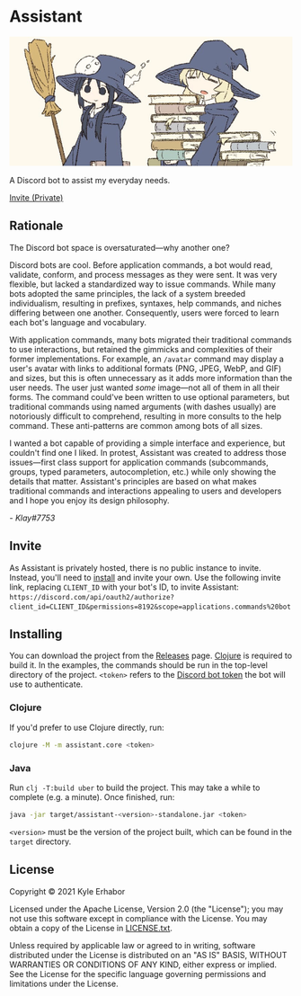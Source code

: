 # Assistant

![Banner](./banner.png)

A Discord bot to assist my everyday needs.

[Invite (Private)](https://discord.com/api/oauth2/authorize?client_id=856158596344709130&permissions=8192&scope=applications.commands%20bot)

## Rationale

The Discord bot space is oversaturated—why another one?

Discord bots are cool. Before application commands, a bot would read, validate, conform, and process messages as they 
were sent. It was very flexible, but lacked a standardized way to issue commands. While many bots adopted the same
principles, the lack of a system breeded individualism, resulting in prefixes, syntaxes, help commands, and niches
differing between one another. Consequently, users were forced to learn each bot's language and vocabulary.

With application commands, many bots migrated their traditional commands to use interactions, but retained the gimmicks 
and complexities of their former implementations. For example, an `/avatar` command may display a user's avatar with 
links to additional formats (PNG, JPEG, WebP, and GIF) and sizes, but this is often unnecessary as it adds more 
information than the user needs. The user just wanted *some* image—not all of them in all their forms. The command 
could've been written to use optional parameters, but traditional commands using named arguments (with dashes usually) 
are notoriously difficult to comprehend, resulting in more consults to the help command. These anti-patterns are common 
among bots of all sizes.

I wanted a bot capable of providing a simple interface and experience, but couldn't find one I liked. In protest,
Assistant was created to address those issues—first class support for application commands (subcommands, groups, typed
parameters, autocompletion, etc.) while only showing the details that matter. Assistant's principles are based on what
makes traditional commands and interactions appealing to users and developers and I hope you enjoy its design
philosophy.

*- Klay#7753*

## Invite

As Assistant is privately hosted, there is no public instance to invite. Instead, you'll need to [install](#installing)
and invite your own. Use the following invite link, replacing `CLIENT_ID` with your bot's ID, to invite Assistant:
`https://discord.com/api/oauth2/authorize?client_id=CLIENT_ID&permissions=8192&scope=applications.commands%20bot`

## Installing

You can download the project from the [Releases](https://github.com/KyleErhabor/assistant/releases/latest) page.
[Clojure](https://clojure.org/guides/getting_started) is required to build it. In the examples, the commands should be 
run in the top-level directory of the project. `<token>` refers to the [Discord bot token](https://discord.com/developers/applications)
the bot will use to authenticate.

### Clojure

If you'd prefer to use Clojure directly, run:

```sh
clojure -M -m assistant.core <token>
```

### Java

Run `clj -T:build uber` to build the project. This may take a while to complete (e.g. a minute). Once finished, run:
```sh
java -jar target/assistant-<version>-standalone.jar <token>
```

`<version>` must be the version of the project built, which can be found in the `target` directory.

## License

Copyright © 2021 Kyle Erhabor

Licensed under the Apache License, Version 2.0 (the "License"); you may not use this software except in compliance with
the License. You may obtain a copy of the License in [LICENSE.txt](./LICENSE.txt).

Unless required by applicable law or agreed to in writing, software distributed under the License is distributed on an
"AS IS" BASIS, WITHOUT WARRANTIES OR CONDITIONS OF ANY KIND, either express or implied. See the License for the specific
language governing permissions and limitations under the License.
